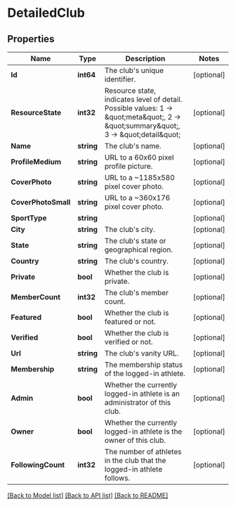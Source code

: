# DetailedClub

## Properties

Name | Type | Description | Notes
------------ | ------------- | ------------- | -------------
**Id** | **int64** | The club&#39;s unique identifier. | [optional] 
**ResourceState** | **int32** | Resource state, indicates level of detail. Possible values: 1 -&gt; \&quot;meta\&quot;, 2 -&gt; \&quot;summary\&quot;, 3 -&gt; \&quot;detail\&quot; | [optional] 
**Name** | **string** | The club&#39;s name. | [optional] 
**ProfileMedium** | **string** | URL to a 60x60 pixel profile picture. | [optional] 
**CoverPhoto** | **string** | URL to a ~1185x580 pixel cover photo. | [optional] 
**CoverPhotoSmall** | **string** | URL to a ~360x176  pixel cover photo. | [optional] 
**SportType** | **string** |  | [optional] 
**City** | **string** | The club&#39;s city. | [optional] 
**State** | **string** | The club&#39;s state or geographical region. | [optional] 
**Country** | **string** | The club&#39;s country. | [optional] 
**Private** | **bool** | Whether the club is private. | [optional] 
**MemberCount** | **int32** | The club&#39;s member count. | [optional] 
**Featured** | **bool** | Whether the club is featured or not. | [optional] 
**Verified** | **bool** | Whether the club is verified or not. | [optional] 
**Url** | **string** | The club&#39;s vanity URL. | [optional] 
**Membership** | **string** | The membership status of the logged-in athlete. | [optional] 
**Admin** | **bool** | Whether the currently logged-in athlete is an administrator of this club. | [optional] 
**Owner** | **bool** | Whether the currently logged-in athlete is the owner of this club. | [optional] 
**FollowingCount** | **int32** | The number of athletes in the club that the logged-in athlete follows. | [optional] 

[[Back to Model list]](../README.md#documentation-for-models) [[Back to API list]](../README.md#documentation-for-api-endpoints) [[Back to README]](../README.md)


